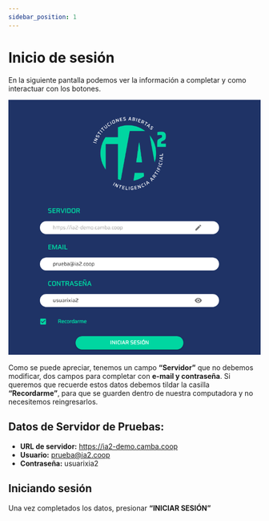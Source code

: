 ```yaml
---
sidebar_position: 1
---
```


# Inicio de sesión

En la siguiente pantalla podemos ver la información a completar y como interactuar con los botones.

![Incio de sesión](/img/manual/inicio_sesion.png)

Como se puede apreciar, tenemos un campo **“Servidor”** que no debemos modificar, dos campos para completar con **e-mail  y contraseña**. Si queremos que recuerde estos datos debemos tildar la casilla **“Recordarme”**, para que se guarden dentro de nuestra computadora y no necesitemos reingresarlos.

## Datos de Servidor de Pruebas:
- **URL de servidor:** https://ia2-demo.camba.coop
- **Usuario:** prueba@ia2.coop
- **Contraseña:** usuarixia2

## Iniciando sesión
Una vez completados los datos, presionar **“INICIAR SESIÓN”**
